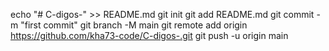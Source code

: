 echo "# C-digos-" >> README.md
git init
git add README.md
git commit -m "first commit"
git branch -M main
git remote add origin https://github.com/kha73-code/C-digos-.git
git push -u origin main
